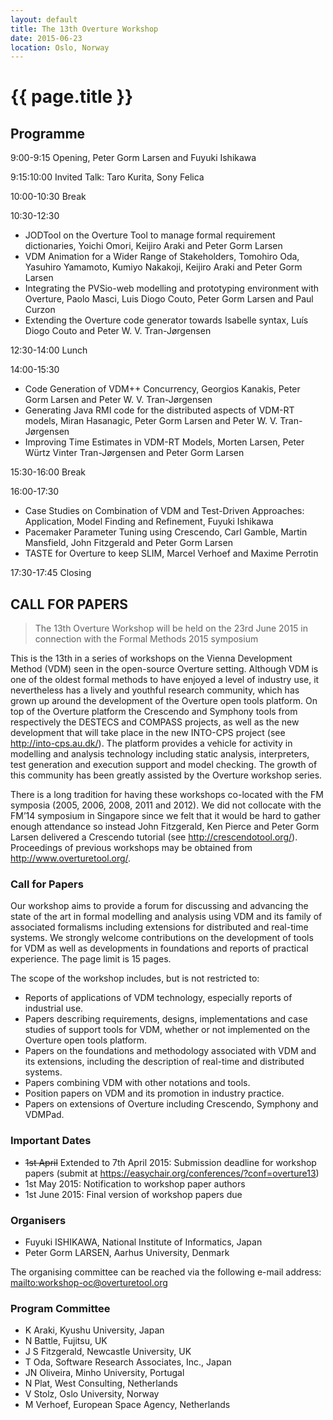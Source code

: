 ```yaml
---
layout: default
title: The 13th Overture Workshop
date: 2015-06-23
location: Oslo, Norway
---
```


# {{ page.title }}
## Programme
9:00-9:15 Opening, Peter Gorm Larsen and Fuyuki Ishikawa

9:15:10:00 Invited Talk: Taro Kurita, Sony Felica

10:00-10:30 Break

10:30-12:30

* JODTool on the Overture Tool to manage formal requirement dictionaries, Yoichi Omori, Keijiro Araki and Peter Gorm Larsen
* VDM Animation for a Wider Range of Stakeholders, Tomohiro Oda, Yasuhiro Yamamoto, Kumiyo Nakakoji, Keijiro Araki and Peter Gorm Larsen 
* Integrating the PVSio-web modelling and prototyping environment with Overture, Paolo Masci, Luis Diogo Couto, Peter Gorm Larsen and Paul Curzon
* Extending the Overture code generator towards Isabelle syntax, Luís Diogo Couto and Peter W. V. Tran-Jørgensen

12:30-14:00 Lunch

14:00-15:30

* Code Generation of VDM++ Concurrency, Georgios Kanakis, Peter Gorm Larsen and Peter W. V. Tran-Jørgensen
* Generating Java RMI code for the distributed aspects of VDM-RT models, Miran Hasanagic, Peter Gorm Larsen and Peter W. V. Tran-Jørgensen
* Improving Time Estimates in VDM-RT Models, Morten Larsen, Peter Würtz Vinter Tran-Jørgensen and Peter Gorm Larsen

15:30-16:00 Break

16:00-17:30

* Case Studies on Combination of VDM and Test-Driven Approaches: Application, Model Finding and Refinement, Fuyuki Ishikawa
* Pacemaker Parameter Tuning using Crescendo, Carl Gamble, Martin Mansfield, John Fitzgerald and Peter Gorm Larsen
* TASTE for Overture to keep SLIM, Marcel Verhoef and Maxime Perrotin

17:30-17:45 Closing

## CALL FOR PAPERS

> The 13th Overture Workshop
> will be held on the 23rd June 2015 in connection with the Formal Methods 2015 symposium

This is the 13th in a series of workshops on the Vienna Development Method (VDM) seen in the open-source Overture setting. Although VDM is one of the oldest formal methods to have enjoyed a level of industry use, it nevertheless has a lively and youthful research community, which has grown up around the development of the Overture open tools platform. On top of the Overture platform the Crescendo and Symphony tools from respectively the DESTECS and COMPASS projects, as well as the new development that will take place in the new INTO-CPS project (see <http://into-cps.au.dk/>). The platform provides a vehicle for activity in modelling and analysis technology including static analysis, interpreters, test generation and execution support and model checking. The growth of this community has been greatly assisted by the Overture workshop series.

There is a long tradition for having these workshops co-located with the FM symposia (2005, 2006, 2008, 2011 and 2012). We did not collocate with the FM’14 symposium in Singapore since we felt that it would be hard to gather enough attendance so instead John Fitzgerald, Ken Pierce and Peter Gorm Larsen delivered a Crescendo tutorial (see <http://crescendotool.org/>). Proceedings of previous workshops may be obtained from <http://www.overturetool.org/>.

### Call for Papers

Our workshop aims to provide a forum for discussing and advancing the state of the art in formal modelling and analysis using VDM and its family of associated formalisms including extensions for distributed and real-time systems. We strongly welcome contributions on the development of tools for VDM as well as developments in foundations and reports of practical experience. The page limit is 15 pages. 

The scope of the workshop includes, but is not restricted to: 

* Reports of applications of VDM technology, especially reports of industrial use. 
* Papers describing requirements, designs, implementations and case studies of support tools for VDM, whether or not implemented on the Overture open tools platform. 
* Papers on the foundations and methodology associated with VDM and its extensions, including the description of real-time and distributed systems. 
* Papers combining VDM with other notations and tools.
* Position papers on VDM and its promotion in industry practice. 
* Papers on extensions of Overture including Crescendo, Symphony and VDMPad.

### Important Dates

* <strike>1st April</strike> Extended to 7th April 2015: Submission deadline for workshop papers (submit at https://easychair.org/conferences/?conf=overture13)
* 1st May 2015: Notification to workshop paper authors
* 1st June 2015: Final version of workshop papers due

### Organisers

* Fuyuki ISHIKAWA, National Institute of Informatics, Japan
* Peter Gorm LARSEN, Aarhus University, Denmark 

The organising committee can be reached via the following e-mail address:  <mailto:workshop-oc@overturetool.org>

### Program Committee

* K Araki, Kyushu University, Japan
* N Battle, Fujitsu, UK
* J S Fitzgerald, Newcastle University, UK
* T Oda,  Software Research Associates, Inc., Japan
* JN Oliveira, Minho University, Portugal
* N Plat, West Consulting, Netherlands
* V Stolz, Oslo University, Norway
* M Verhoef, European Space Agency, Netherlands
